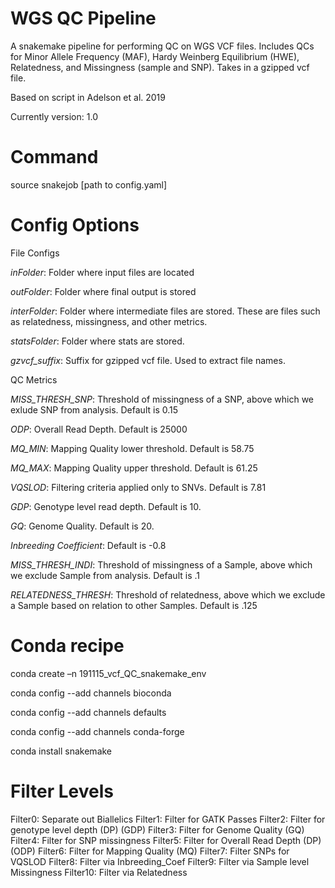 # WGS QC Pipeline

A snakemake pipeline for performing QC on WGS VCF files. Includes QCs for Minor Allele Frequency (MAF), Hardy Weinberg Equilibrium (HWE), Relatedness, and Missingness (sample and SNP). Takes in a gzipped vcf file.

Based on script in Adelson et al. 2019

Currently version: 1.0

# Command

source snakejob [path to config.yaml]

# Config Options

File Configs

*inFolder*: Folder where input files are located

*outFolder*: Folder where final output is stored

*interFolder*: Folder where intermediate files are stored. These are files such as relatedness, missingness, and other metrics.

*statsFolder*: Folder where stats are stored.

*gzvcf_suffix*: Suffix for gzipped vcf file. Used to extract file names.


QC Metrics

*MISS_THRESH_SNP*: Threshold of missingness of a SNP, above which we exlude SNP from analysis. Default is 0.15

*ODP*: Overall Read Depth. Default is 25000

*MQ_MIN*: Mapping Quality lower threshold. Default is 58.75

*MQ_MAX*: Mapping Quality upper threshold. Default is 61.25

*VQSLOD*: Filtering criteria applied only to SNVs. Default is 7.81

*GDP*: Genotype level read depth. Default is 10.

*GQ*: Genome Quality. Default is 20.

*Inbreeding Coefficient*: Default is -0.8

*MISS_THRESH_INDI*: Threshold of missingness of a Sample, above which we exclude Sample from analysis. Default is .1

*RELATEDNESS_THRESH*: Threshold of relatedness, above which we exclude a Sample based on relation to other Samples. Default is .125



# Conda recipe

conda create –n 191115_vcf_QC_snakemake_env

conda config --add channels bioconda

conda config --add channels defaults

conda config --add channels conda-forge

conda install snakemake

# Filter Levels

Filter0: Separate out Biallelics
Filter1: Filter for GATK Passes
Filter2: Filter for genotype level depth (DP) (GDP)
Filter3: Filter for Genome Quality (GQ)
Filter4: Filter for SNP missingness
Filter5: Filter for Overall Read Depth (DP) (ODP)
Filter6: Filter for Mapping Quality (MQ)
Filter7: Filter SNPs for VQSLOD
Filter8: Filter via Inbreeding_Coef
Filter9: Filter via Sample level Missingness
Filter10: Filter via Relatedness
